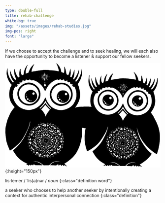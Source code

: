 ```yaml
---
type: double-full
title: rehab-challenge
white-bg: true
img: "/assets/images/rehab-studies.jpg"
img-pos: right
font: "large"
---
```


If we choose to <span class="emphasized-header">accept the challenge</span> and to seek healing, we will each also have the opportunity to <span class="emphasized-header">become a listener</span> &amp; support our fellow seekers.

![Owl Friends](/assets/images/owlFriends.png){:height="150px"}

lis·ten·er / ˈlis(ə)nər / *noun*
{:class="definition word"}

a seeker who chooses to help another seeker by intentionally creating a context for authentic interpersonal connection
{:class="definition"}